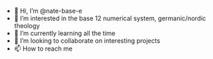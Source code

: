 - 👋 Hi, I’m @nate-base-e
- 👀 I’m interested in the base 12 numerical system, germanic/nordic theology
- 🌱 I’m currently learning all the time
- 💞️ I’m looking to collaborate on interesting projects
- 📫 How to reach me

<!---
nate-base-e/nate-base-e is a ✨ special ✨ repository because its `README.md` (this file) appears on your GitHub profile.
You can click the Preview link to take a look at your changes.
--->
